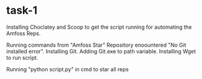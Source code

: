 # task-1

Installing Choclatey and Scoop to get the script running for automating the Amfoss Reps.

Running commands from "Amfoss Star" Repository enoountered "No Git installed error". Installing Git.
Adding Git.exe to path variable.
Installing Wget to run script.

Running "python script.py" in cmd to star all reps